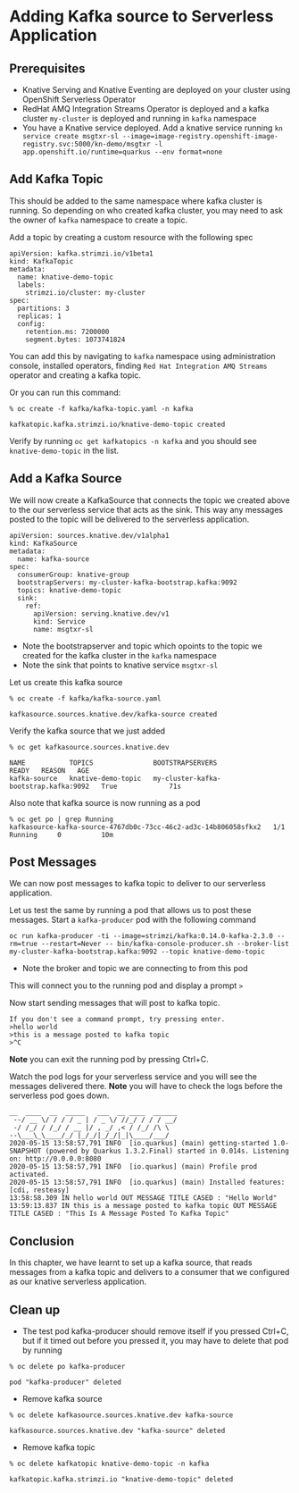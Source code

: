 # Adding Kafka source to Serverless Application

## Prerequisites
* Knative Serving and Knative Eventing are deployed on your cluster using OpenShift Serverless Operator
* RedHat AMQ Integration Streams Operator is deployed and a kafka cluster `my-cluster` is deployed and running in `kafka` namespace
* You have a Knative service deployed. Add a knative service running `kn service create msgtxr-sl --image=image-registry.openshift-image-registry.svc:5000/kn-demo/msgtxr -l app.openshift.io/runtime=quarkus --env format=none`
  

## Add Kafka Topic

This should be added to the same namespace where kafka cluster is running. So depending on who created kafka cluster, you may need to ask the owner of `kafka` namespace to create a topic.

Add a topic by creating a custom resource with the following spec

```
apiVersion: kafka.strimzi.io/v1beta1
kind: KafkaTopic
metadata:
  name: knative-demo-topic
  labels:
    strimzi.io/cluster: my-cluster
spec:
  partitions: 3
  replicas: 1
  config:
    retention.ms: 7200000
    segment.bytes: 1073741824
```
You can add this by navigating to `kafka` namespace using administration console, installed operators, finding `Red Hat Integration AMQ Streams` operator and creating a kafka topic.

Or you can run this command:

```
% oc create -f kafka/kafka-topic.yaml -n kafka

kafkatopic.kafka.strimzi.io/knative-demo-topic created
```
Verify by running `oc get kafkatopics -n kafka` and you should see `knative-demo-topic` in the list.

## Add a Kafka Source

We will now create a KafkaSource that connects the topic we created above to the our serverless service that acts as the sink. This way any messages posted to the topic will be delivered to the serverless application.

```
apiVersion: sources.knative.dev/v1alpha1
kind: KafkaSource
metadata:
  name: kafka-source
spec:
  consumerGroup: knative-group
  bootstrapServers: my-cluster-kafka-bootstrap.kafka:9092 
  topics: knative-demo-topic
  sink:
    ref:
      apiVersion: serving.knative.dev/v1
      kind: Service
      name: msgtxr-sl
```

* Note the bootstrapserver and topic which opoints to the topic we created for the kafka cluster in the `kafka` namespace
* Note the sink that points to knative service `msgtxr-sl`

Let us create this kafka source

```
% oc create -f kafka/kafka-source.yaml

kafkasource.sources.knative.dev/kafka-source created
```

Verify the kafka source that we just added
```
% oc get kafkasource.sources.knative.dev

NAME           TOPICS               BOOTSTRAPSERVERS                        READY   REASON   AGE
kafka-source   knative-demo-topic   my-cluster-kafka-bootstrap.kafka:9092   True             71s
```
Also note that kafka source is now running as a pod

```
% oc get po | grep Running
kafkasource-kafka-source-4767db0c-73cc-46c2-ad3c-14b806058sfkx2   1/1     Running     0          10m
```

## Post Messages

We can now post messages to kafka topic to deliver to our serverless application.

Let us test the same by running a pod that allows us to post these messages. Start a `kafka-producer` pod with the following command

```
oc run kafka-producer -ti --image=strimzi/kafka:0.14.0-kafka-2.3.0 --rm=true --restart=Never -- bin/kafka-console-producer.sh --broker-list my-cluster-kafka-bootstrap.kafka:9092 --topic knative-demo-topic
```
* Note  the broker and topic we are connecting to from this pod

This will connect you to the running pod and display a prompt `>`

Now start sending messages that will post to kafka topic.

```
If you don't see a command prompt, try pressing enter.
>hello world
>this is a message posted to kafka topic
>^C
```
**Note** you can exit the running pod by pressing Ctrl+C. 

Watch the pod logs for your serverless service and you will see the messages delivered there. **Note** you will have to check the logs before the serverless pod goes down.

```
__  ____  __  _____   ___  __ ____  ______ 
 --/ __ \/ / / / _ | / _ \/ //_/ / / / __/ 
 -/ /_/ / /_/ / __ |/ , _/ ,< / /_/ /\ \   
--\___\_\____/_/ |_/_/|_/_/|_|\____/___/   
2020-05-15 13:58:57,791 INFO  [io.quarkus] (main) getting-started 1.0-SNAPSHOT (powered by Quarkus 1.3.2.Final) started in 0.014s. Listening on: http://0.0.0.0:8080
2020-05-15 13:58:57,791 INFO  [io.quarkus] (main) Profile prod activated. 
2020-05-15 13:58:57,791 INFO  [io.quarkus] (main) Installed features: [cdi, resteasy]
13:58:58.309 IN hello world OUT MESSAGE TITLE CASED : "Hello World"
13:59:13.837 IN this is a message posted to kafka topic OUT MESSAGE TITLE CASED : "This Is A Message Posted To Kafka Topic"
```
## Conclusion

In this chapter, we have learnt to set up a kafka source, that reads messages from a kafka topic and delivers to a consumer that we configured as our knative serverless application.


## Clean up

* The test pod kafka-producer should remove itself if you pressed Ctrl+C, but if it timed out before you pressed it, you may have to delete that pod by running

```
% oc delete po kafka-producer

pod "kafka-producer" deleted
```
* Remove kafka source

```
% oc delete kafkasource.sources.knative.dev kafka-source

kafkasource.sources.knative.dev "kafka-source" deleted
```

* Remove kafka topic
  
```
% oc delete kafkatopic knative-demo-topic -n kafka

kafkatopic.kafka.strimzi.io "knative-demo-topic" deleted
``` 

